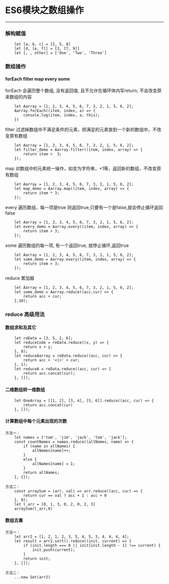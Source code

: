 # ES6模块之数组操作
------

### 解构赋值
```
    let [a, b, c] = [2, 5, 8]
    let [d, [e, f]] = [3, [7, 9]]
    let [, , other] = ['One', 'Two', 'Three']
```

### 数组操作
   #### forEach filter map every some
forEach 会遍历整个数组, 没有返回值, 且不允许在循环体内写return, 不会改变原来数组的内容
```
    let Aarray = [1, 2, 3, 4, 5, 6, 7, 3, 2, 1, 5, 6, 2];
    Aarray.forEach((item, index, a) => {
        console.log(item, index, a, this);
    })
```
filter 过滤掉数组中不满足条件的元素，把满足的元素放到一个新的数组中，不改变原有数组
```
    let Aarray = [1, 2, 3, 4, 5, 6, 7, 3, 2, 1, 5, 6, 2];
    let filter_demo = Aarray.filter((item, index, array) => {
        return item >  3;
    });
```
map 对数组中的元素统一操作，如变为字符串，+1等，返回新的数组，不改变原有数组
```
    let Aarray = [1, 2, 3, 4, 5, 6, 7, 3, 2, 1, 5, 6, 2];
    let map_demo = Aarray.map((item, index, array) => {
        return item * 3;
    });
```
every 遍历数组，每一项是true 则返回true,只要有一个是false,就会停止循环返回false
```
    let Aarray = [1, 2, 3, 4, 5, 6, 7, 3, 2, 1, 5, 6, 2];
    let every_demo = Aarray.every((item, index, array) => {
        return item > 3;
    });
```
some 遍历数组的每一项, 有一个返回true, 就停止循环,返回true
```
    let Aarray = [1, 2, 3, 4, 5, 6, 7, 3, 2, 1, 5, 6, 2];
    let some_demo = Aarray.every((item, index, array) => {
        return item > 3;
    });
```
reduce 累加器
```
    let Aarray = [1, 2, 3, 4, 5, 6, 7, 3, 2, 1, 5, 6, 2];
    let some_demo = Aarray.reduce((acc,cur) => {
        return acc + cur;
    },10);
```

### reduce 高级用法
   #### 数组求和及其它
```
    let reData = [3, 5, 2, 6];
    let reduceCode = reData.reduce((x, y) => {
        return x + y;
    }, 0);
    let reduceAarray = reData.reduce((acc, cur) => {
        return acc + '<|>' + cur;
    }, 1);
    let reduceA = reData.reduce((acc, cur) => {
        return acc.concat(cur);
    }, []);
```
   #### 二维数组转一维数组

```
    let OneArray = [[1, 2], [3, 4], [5, 6]].reduce((acc, cur) => {
        return acc.concat(cur)
    }, []);
```
   #### 计算数组中每个元素出现的次数
```
方法一：
    let names = ['tom', 'jim', 'jack', 'tom', 'jack'];
    const countNames = names.reduce((allNames, name) => {
        if (name in allNames) {
            allNames[name]++;
        }
        else {
            allNames[name] = 1;
        }
        return allNames;
    }, {});

方法二：
    const arraySum = (arr, val) => arr.reduce((acc, cur) => {
        return cur == val ? acc + 1 : acc + 0
    }, 0);
    let l_arr = [0, 1, 3, 0, 2, 0, 2, 3]
    arraySum(l_arr,0)
```
   #### 数组去重
```
方法一：
    let arr2 = [1, 2, 1, 2, 3, 5, 4, 5, 3, 4, 4, 4, 4];
    let result = arr2.sort().reduce((init, current) => {
        if (init.length === 0 || init[init.length - 1] !== current) {
            init.push(current);
        }
        return init;
    }, []);

方法二：
    ...new Set(arr2)
```   


  
